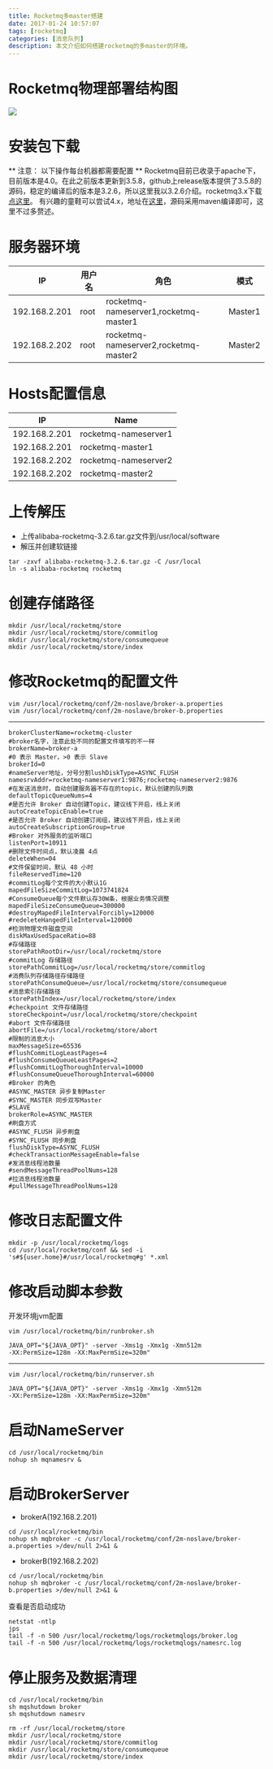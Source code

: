 ```yaml
---
title: Rocketmq多master搭建
date: 2017-01-24 10:57:07
tags: [rocketmq]
categories: [消息队列]
description: 本文介绍如何搭建rocketmq的多master的环境。
---
```

# Rocketmq物理部署结构图
![](http://ok9lr2dej.bkt.clouddn.com/rocketmq1.png)
# 安装包下载
** 注意： 以下操作每台机器都需要配置 **
Rocketmq目前已收录于apache下，目前版本是4.0。在此之前版本更新到3.5.8，github上release版本提供了3.5.8的源码，稳定的编译后的版本是3.2.6，所以这里我以3.2.6介绍。rocketmq3.x下载[点这里](https://github.com/alibaba/RocketMQ/releases)。
有兴趣的童鞋可以尝试4.x，地址在[这里](https://rocketmq.incubator.apache.org/docs/quick-start/)，源码采用maven编译即可，这里不过多赘述。
# 服务器环境
| IP| 用户名| 角色| 模式|
|---|---|---|---|
|192.168.2.201|root|rocketmq-nameserver1,rocketmq-master1|Master1|
|192.168.2.202|root|rocketmq-nameserver2,rocketmq-master2|Master2|
# Hosts配置信息
| IP| Name|
|---|---|
|192.168.2.201|rocketmq-nameserver1|
|192.168.2.201|rocketmq-master1|
|192.168.2.202|rocketmq-nameserver2|
|192.168.2.202|rocketmq-master2|
# 上传解压
- 上传alibaba-rocketmq-3.2.6.tar.gz文件到/usr/local/software
- 解压并创建软链接
```
tar -zxvf alibaba-rocketmq-3.2.6.tar.gz -C /usr/local
ln -s alibaba-rocketmq rocketmq
```
# 创建存储路径
```
mkdir /usr/local/rocketmq/store
mkdir /usr/local/rocketmq/store/commitlog
mkdir /usr/local/rocketmq/store/consumequeue
mkdir /usr/local/rocketmq/store/index
```
# 修改Rocketmq的配置文件
```
vim /usr/local/rocketmq/conf/2m-noslave/broker-a.properties
vim /usr/local/rocketmq/conf/2m-noslave/broker-b.properties
```
***

```
brokerClusterName=rocketmq-cluster
#broker名字，注意此处不同的配置文件填写的不一样
brokerName=broker-a
#0 表示 Master，>0 表示 Slave
brokerId=0
#nameServer地址，分号分割lushDiskType=ASYNC_FLUSH
namesrvAddr=rocketmq-nameserver1:9876;rocketmq-nameserver2:9876
#在发送消息时，自动创建服务器不存在的topic，默认创建的队列数
defaultTopicQueueNums=4
#是否允许 Broker 自动创建Topic，建议线下开启，线上关闭
autoCreateTopicEnable=true
#是否允许 Broker 自动创建订阅组，建议线下开启，线上关闭
autoCreateSubscriptionGroup=true
#Broker 对外服务的监听端口
listenPort=10911
#删除文件时间点，默认凌晨 4点
deleteWhen=04
#文件保留时间，默认 48 小时
fileReservedTime=120
#commitLog每个文件的大小默认1G
mapedFileSizeCommitLog=1073741824
#ConsumeQueue每个文件默认存30W条，根据业务情况调整
mapedFileSizeConsumeQueue=300000
#destroyMapedFileIntervalForcibly=120000
#redeleteHangedFileInterval=120000
#检测物理文件磁盘空间
diskMaxUsedSpaceRatio=88
#存储路径
storePathRootDir=/usr/local/rocketmq/store
#commitLog 存储路径
storePathCommitLog=/usr/local/rocketmq/store/commitlog
#消费队列存储路径存储路径
storePathConsumeQueue=/usr/local/rocketmq/store/consumequeue
#消息索引存储路径
storePathIndex=/usr/local/rocketmq/store/index
#checkpoint 文件存储路径
storeCheckpoint=/usr/local/rocketmq/store/checkpoint
#abort 文件存储路径
abortFile=/usr/local/rocketmq/store/abort
#限制的消息大小
maxMessageSize=65536
#flushCommitLogLeastPages=4
#flushConsumeQueueLeastPages=2
#flushCommitLogThoroughInterval=10000
#flushConsumeQueueThoroughInterval=60000
#Broker 的角色
#ASYNC_MASTER 异步复制Master
#SYNC_MASTER 同步双写Master
#SLAVE
brokerRole=ASYNC_MASTER
#刷盘方式
#ASYNC_FLUSH 异步刷盘
#SYNC_FLUSH 同步刷盘
flushDiskType=ASYNC_FLUSH
#checkTransactionMessageEnable=false
#发消息线程池数量
#sendMessageThreadPoolNums=128
#拉消息线程池数量
#pullMessageThreadPoolNums=128
```
# 修改日志配置文件
```
mkdir -p /usr/local/rocketmq/logs
cd /usr/local/rocketmq/conf && sed -i 's#${user.home}#/usr/local/rocketmq#g' *.xml
```
# 修改启动脚本参数
开发环境jvm配置
```
vim /usr/local/rocketmq/bin/runbroker.sh
```
```
JAVA_OPT="${JAVA_OPT}" -server -Xms1g -Xmx1g -Xmn512m
-XX:PermSize=128m -XX:MaxPermSize=320m"
```
***
```
vim /usr/local/rocketmq/bin/runserver.sh
```
```
JAVA_OPT="${JAVA_OPT}" -server -Xms1g -Xmx1g -Xmn512m
-XX:PermSize=128m -XX:MaxPermSize=320m"
```
# 启动NameServer
```
cd /usr/local/rocketmq/bin
nohup sh mqnamesrv &
```
# 启动BrokerServer
- brokerA(192.168.2.201)
```
cd /usr/local/rocketmq/bin
nohup sh mqbroker -c /usr/local/rocketmq/conf/2m-noslave/broker-a.properties >/dev/null 2>&1 &
```
- brokerB(192.168.2.202)
```
cd /usr/local/rocketmq/bin
nohup sh mqbroker -c /usr/local/rocketmq/conf/2m-noslave/broker-b.properties >/dev/null 2>&1 &
```
查看是否启动成功
```
netstat -ntlp
jps
tail -f -n 500 /usr/local/rocketmq/logs/rocketmqlogs/broker.log
tail -f -n 500 /usr/local/rocketmq/logs/rocketmqlogs/namesrc.log
```
# 停止服务及数据清理
```
cd /usr/local/rocketmq/bin
sh mqshutdown broker
sh mqshutdown namesrv
```
```
rm -rf /usr/local/rocketmq/store
mkdir /usr/local/rocketmq/store
mkdir /usr/local/rocketmq/store/commitlog
mkdir /usr/local/rocketmq/store/consumequeue
mkdir /usr/local/rocketmq/store/index
```
